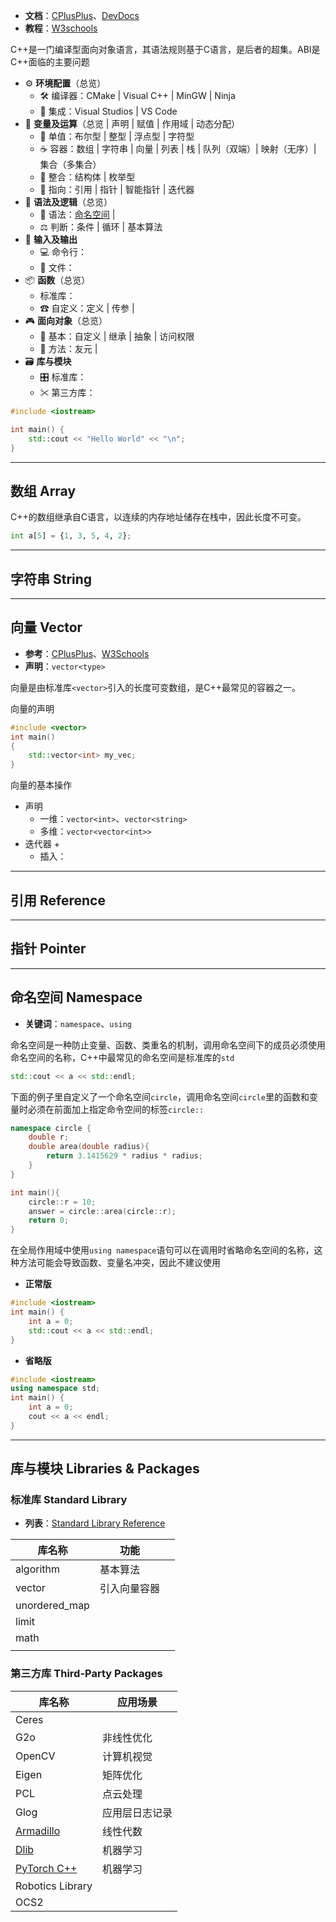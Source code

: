 + **文档**：[CPlusPlus](https://cplusplus.com/reference/)、[DevDocs](https://devdocs.io/cpp/)
+ **教程**：[W3schools](https://www.w3schools.com/cpp/)

C++是一门编译型面向对象语言，其语法规则基于C语言，是后者的超集。ABI是C++面临的主要问题

+ ⚙ **环境配置**（总览）
	+ 🛠 编译器：CMake | Visual C++ | MinGW | Ninja
	+ 🧼 集成：Visual Studios | VS Code
+ 📐 **变量及运算**（总览 | 声明 | 赋值 | 作用域 | 动态分配）
	+ 🧩 单值：布尔型 | 整型 | 浮点型 | 字符型
	+ ☕ 容器：数组 | 字符串 | 向量 | 列表 | 栈 | 队列（双端）| 映射（无序）| 集合（多集合）
	+ 🧱 整合：结构体 | 枚举型
	+ 💉 指向：引用 | 指针 | 智能指针 | 迭代器
+ 💬 **语法及逻辑**（总览）
	+ 📜 语法：[命名空间](命名空间%20Namespace.md) | 
	+ ⚖ 判断：条件 | 循环 | 基本算法
+ 💾 **输入及输出**
	+ 💻 命令行：
	+ 📁 文件：
+ 📦 **函数**（总览）
	+ 标准库：
	+ ☎ 自定义：定义 | 传参 | 
+ 🎮 **面向对象**（总览）
	+ 💊 基本：自定义 | 继承 | 抽象 | 访问权限
	+ 🚀 方法：友元 | 
+ 🗃 **库与模块**
	+ 🎛 标准库：
	+ ✂ 第三方库：


```C++
#include <iostream>

int main() {
	std::cout << "Hello World" << "\n";
}
```

---
## 数组 Array

C++的数组继承自C语言，以连续的内存地址储存在栈中，因此长度不可变。

```python
int a[5] = {1, 3, 5, 4, 2};
```


---
## 字符串 String


---
## 向量 Vector

+ **参考**：[CPlusPlus](https://cplusplus.com/reference/)、[W3Schools](https://www.w3schools.com/cpp/cpp_vectors.asp)
+ **声明**：`vector<type>`

向量是由标准库`<vector>`引入的长度可变数组，是C++最常见的容器之一。

向量的声明




```c++
#include <vector>
int main()
{
	std::vector<int> my_vec;
}
```







向量的基本操作

+ 声明
	+ 一维：`vector<int>`、`vector<string>`
	+ 多维：`vector<vector<int>>`
+ 迭代器
	+ 
	+ 插入：




---
## 引用 Reference




---
## 指针 Pointer




---
## 命名空间 Namespace

+ **关键词**：`namespace`、`using`

命名空间是一种防止变量、函数、类重名的机制，调用命名空间下的成员必须使用命名空间的名称，C++中最常见的命名空间是标准库的`std`

```cpp
std::cout << a << std::endl;
```

下面的例子里自定义了一个命名空间`circle`，调用命名空间`circle`里的函数和变量时必须在前面加上指定命令空间的标签`circle::`

```cpp
namespace circle {
	double r;
	double area(double radius){
		return 3.1415629 * radius * radius;
	}
}

int main(){
	circle::r = 10;
	answer = circle::area(circle::r);
	return 0;
}

```

在全局作用域中使用`using namespace`语句可以在调用时省略命名空间的名称，这种方法可能会导致函数、变量名冲突，因此不建议使用

+ **正常版**

```cpp
#include <iostream>
int main() {
	int a = 0;
	std::cout << a << std::endl;
}
```

+ **省略版**

```cpp
#include <iostream>
using namespace std;
int main() {
	int a = 0;
	cout << a << endl;
}

```



---
## 库与模块 Libraries & Packages


### 标准库 Standard Library

+ **列表**：[Standard Library Reference](https://cplusplus.com/reference/)

| 库名称           | 功能     |     |
| ------------- | ------ | --- |
| algorithm     | 基本算法   |     |
| vector        | 引入向量容器 |     |
| unordered_map |        |     |
| limit         |        |     |
| math          |        |     |
|               |        |     |


### 第三方库 Third-Party Packages

| 库名称                                         | 应用场景    |
| ------------------------------------------- | ------- |
| Ceres                                       |         |
| G2o                                         | 非线性优化   |
| OpenCV                                      | 计算机视觉   |
| Eigen                                       | 矩阵优化    |
| PCL                                         | 点云处理    |
| Glog                                        | 应用层日志记录 |
| [Armadillo]()                               | 线性代数    |
| [Dlib](https://dlib.net/)                   | 机器学习    |
| [PyTorch C++](https://pytorch.org/cppdocs/) | 机器学习    |
| Robotics Library                            |         |
| OCS2                                        |         |

